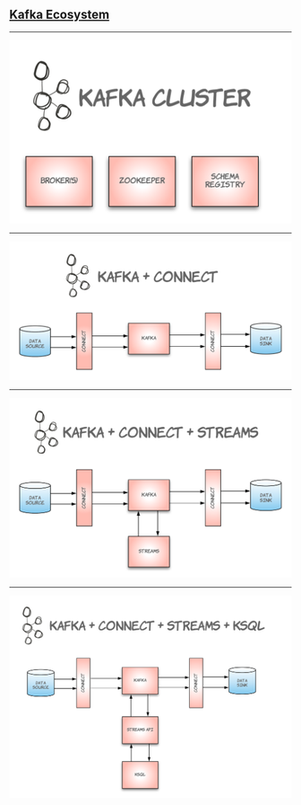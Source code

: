 ## [Kafka Ecosystem](https://cwiki.apache.org/confluence/display/KAFKA/Ecosystem)

---

![kafka](./images/KAFKA.png)

---

![connect](./images/KAFKA_CONNECT.png)

---

![streams](./images/KAFKA_STREAMS.png)

---

![ksql](./images/KAFKA_KSQL.png)
